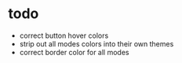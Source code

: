 # todo

- correct button hover colors
- strip out all modes colors into their own themes
- correct border color for all modes

